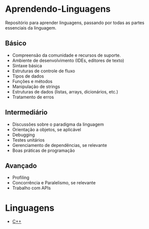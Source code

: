 # Aprendendo-Linguagens
Repositório para aprender linguagens, passando por todas as partes essenciais da linguagem.

## Básico
- Compreensão da comunidade e recursos de suporte.
- Ambiente de desenvolvimento (IDEs, editores de texto)
- Sintaxe básica
- Estruturas de controle de fluxo
- Tipos de dados
- Funções e métodos
- Manipulação de strings
- Estruturas de dados (listas, arrays, dicionários, etc.)
- Tratamento de erros

## Intermediário
- Discussões sobre o paradigma da linguagem
- Orientação a objetos, se aplicável
- Debugging
- Testes unitários
- Gerenciamento de dependências, se relevante
- Boas práticas de programação

## Avançado

- Profiling
- Concorrência e Paralelismo, se relevante
- Trabalho com APIs

# Linguagens

- [C++](./C++/README.md)
